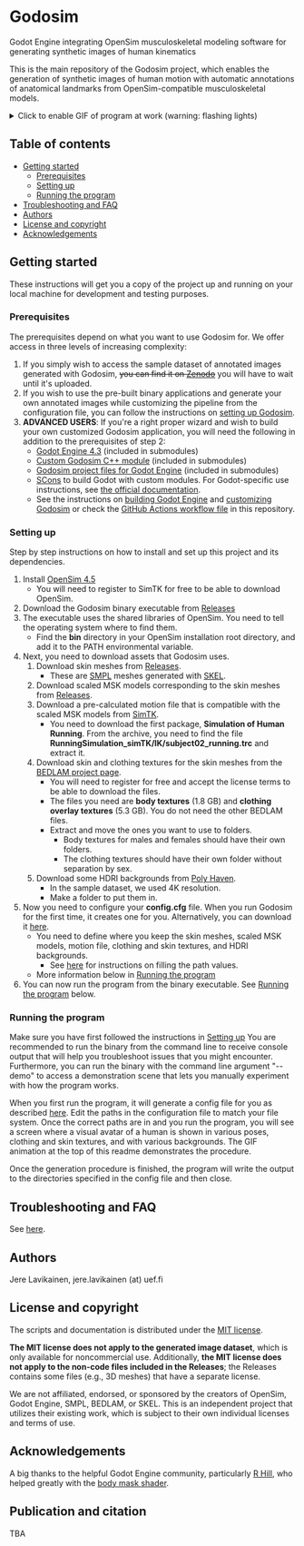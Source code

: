 # Godosim
Godot Engine integrating OpenSim musculoskeletal modeling software for generating synthetic images of human kinematics 

This is the main repository of the Godosim project, which enables the generation of synthetic images of human motion with automatic annotations of anatomical landmarks from OpenSim-compatible musculoskeletal models.

<details>
<summary>Click to enable GIF of program at work (warning: flashing lights)</summary>
<img src="https://github.com/jerela/Godosim/blob/docs/docs/img/generation_process.gif">
</details>

## Table of contents

- [Getting started](#getting-started)
  * [Prerequisites](#prerequisites)
  * [Setting up](#setting-up)
  * [Running the program](#running-the-program)
- [Troubleshooting and FAQ](#troubleshooting-and-faq)
- [Authors](#authors)
- [License and copyright](#license-and-copyright)
- [Acknowledgements](#acknowledgements)
<!-- toc -->

## Getting started

These instructions will get you a copy of the project up and running on your local machine for development and testing purposes.

### Prerequisites

The prerequisites depend on what you want to use Godosim for. We offer access in three levels of increasing complexity:
1. If you simply wish to access the sample dataset of annotated images generated with Godosim, ~~you can find it on [Zenodo](MISSING)~~ you will have to wait until it's uploaded.
2. If you wish to use the pre-built binary applications and generate your own annotated images while customizing the pipeline from the configuration file, you can follow the instructions on [setting up Godosim](#setting-up).
3. **ADVANCED USERS**: If you're a right proper wizard and wish to build your own customized Godosim application, you will need the following in addition to the prerequisites of step 2:
   - [Godot Engine 4.3](https://github.com/godotengine/godot/tree/4.3) (included in submodules)
   - [Custom Godosim C++ module](https://github.com/jerela/godosim-cpp-modules) (included in submodules)
   - [Godosim project files for Godot Engine](https://github.com/jerela/godosim-project-files) (included in submodules)
   - [SCons](https://scons.org/) to build Godot with custom modules. For Godot-specific use instructions, see [the official documentation](https://docs.godotengine.org/en/stable/contributing/development/compiling/introduction_to_the_buildsystem.html).
   - See the instructions on [building Godot Engine](/docs/BUILDING.md) and [customizing Godosim](/docs/CUSTOMIZING.md) or check the [GitHub Actions workflow file](missing) in this repository.


### Setting up

Step by step instructions on how to install and set up this project and its dependencies.

1. Install [OpenSim 4.5](https://simtk.org/frs/?group_id=91)
	- You will need to register to SimTK for free to be able to download OpenSim.
1. Download the Godosim binary executable from [Releases](https://github.com/jerela/Godosim/releases/tag/v1.0.0)
3. The executable uses the shared libraries of OpenSim. You need to tell the operating system where to find them.
	- Find the **bin** directory in your OpenSim installation root directory, and add it to the PATH environmental variable.
4. Next, you need to download assets that Godosim uses.
	1. Download skin meshes from [Releases](https://github.com/jerela/Godosim/releases/tag/v1.0.0).
		- These are [SMPL](https://smpl.is.tue.mpg.de/) meshes generated with [SKEL](https://skel.is.tue.mpg.de/).
	2. Download scaled MSK models corresponding to the skin meshes from [Releases](https://github.com/jerela/Godosim/releases/tag/v1.0.0).
	3. Download a pre-calculated motion file that is compatible with the scaled MSK models from [SimTK](https://simtk.org/frs/?group_id=516).
		- You need to download the first package, **Simulation of Human Running**. From the archive, you need to find the file **RunningSimulation_simTK/IK/subject02_running.trc** and extract it.
 	4. Download skin and clothing textures for the skin meshes from the [BEDLAM project page](https://bedlam.is.tue.mpg.de/).
		- You will need to register for free and accept the license terms to be able to download the files.
		- The files you need are **body textures** (1.8 GB) and **clothing overlay textures** (5.3 GB). You do not need the other BEDLAM files.
		- Extract and move the ones you want to use to folders.
			- Body textures for males and females should have their own folders.
			- The clothing textures should have their own folder without separation by sex.
	5. Download some HDRI backgrounds from [Poly Haven](https://polyhaven.com/hdris).
 		- In the sample dataset, we used 4K resolution.
		- Make a folder to put them in.
5. Now you need to configure your **config.cfg** file. When you run Godosim for the first time, it creates one for you. Alternatively, you can download it [here](/misc/other/config.cfg).
	- You need to define where you keep the skin meshes, scaled MSK models, motion file, clothing and skin textures, and HDRI backgrounds.
 		- See [here](/docs/CONFIGURATION.md#descriptions-of-sections-and-keys) for instructions on filling the path values.
   	- More information below in [Running the program](#running-the-program)
6. You can now run the program from the binary executable. See [Running the program](#running-the-program) below.

### Running the program

Make sure you have first followed the instructions in [Setting up](#setting-up)
You are recommended to run the binary from the command line to receive console output that will help you troubleshoot issues that you might encounter. Furthermore, you can run the binary with the command line argument "--demo" to access a demonstration scene that lets you manually experiment with how the program works.

When you first run the program, it will generate a config file for you as described [here](/docs/CONFIGURATION.md). Edit the paths in the configuration file to match your file system. Once the correct paths are in and you run the program, you will see a screen where a visual avatar of a human is shown in various poses, clothing and skin textures, and with various backgrounds. The GIF animation at the top of this readme demonstrates the procedure.

Once the generation procedure is finished, the program will write the output to the directories specified in the config file and then close.

## Troubleshooting and FAQ

See [here](/docs/TROUBLESHOOTING.md).


## Authors

Jere Lavikainen, jere.lavikainen (at) uef.fi

## License and copyright

The scripts and documentation is distributed under the [MIT license](/LICENSE).

**The MIT license does not apply to the generated image dataset**, which is only available for noncommercial use. Additionally, **the MIT license does not apply to the non-code files included in the Releases**; the Releases contains some files (e.g., 3D meshes) that have a separate license.

We are not affiliated, endorsed, or sponsored by the creators of OpenSim, Godot Engine, SMPL, BEDLAM, or SKEL. This is an independent project that utilizes their existing work, which is subject to their own individual licenses and terms of use.

## Acknowledgements

A big thanks to the helpful Godot Engine community, particularly [R Hill](https://github.com/partybusiness), who helped greatly with the [body mask shader](https://github.com/jerela/godosim-project-files/blob/master/Shaders/body_mask.gdshader).

## Publication and citation

TBA
